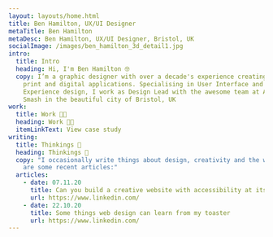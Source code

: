 ```yaml
---
layout: layouts/home.html
title: Ben Hamilton, UX/UI Designer
metaTitle: Ben Hamilton
metaDesc: Ben Hamilton, UX/UI Designer, Bristol, UK
socialImage: /images/ben_hamilton_3d_detail1.jpg
intro:
  title: Intro
  heading: Hi, I'm Ben Hamilton 🤓
  copy: I’m a graphic designer with over a decade's experience creating works for
    print and digital applications. Specialising in User Interface and User
    Experience design, I work as Design Lead with the awesome team at Atomic
    Smash in the beautiful city of Bristol, UK
work:
  title: Work 👨‍🍳
  heading: Work 👨‍🍳
  itemLinkText: View case study
writing:
  title: Thinkings 🧠
  heading: Thinkings 🧠
  copy: "I occasionally write things about design, creativity and the web. Here
    are some recent articles:"
  articles:
    - date: 07.11.20
      title: Can you build a creative website with accessibility at its heart?
      url: https://www.linkedin.com/
    - date: 22.10.20
      title: Some things web design can learn from my toaster
      url: https://www.linkedin.com/
---
```

